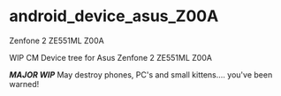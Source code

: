 # android_device_asus_Z00A
Zenfone 2 ZE551ML Z00A

WIP CM Device tree for Asus Zenfone 2 ZE551ML Z00A

***MAJOR WIP***
May destroy phones, PC's and small kittens.... you've been warned!
